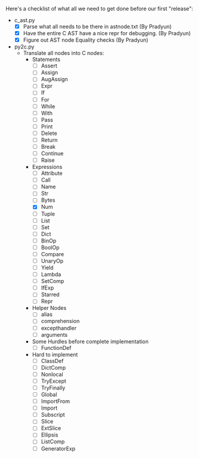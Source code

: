 Here's a checklist of what all we need to get done before our first "release":
   - c_ast.py
      - [x] Parse what all needs to be there in astnode.txt (By Pradyun)
      - [x] Have the entire C AST have a nice repr for debugging. (By Pradyun)
      - [x] Figure out AST node Equality checks (By Pradyun)
   
   - py2c.py
      - Translate all nodes into C nodes:
         - Statements
            - [ ] Assert
            - [ ] Assign
            - [ ] AugAssign
            - [ ] Expr
            - [ ] If
            - [ ] For
            - [ ] While
            - [ ] With
            - [ ] Pass
            - [ ] Print
            - [ ] Delete
            - [ ] Return
            - [ ] Break
            - [ ] Continue
            - [ ] Raise
         - Expressions
            - [ ] Attribute
            - [ ] Call
            - [ ] Name
            - [ ] Str
            - [ ] Bytes
            - [x] Num
            - [ ] Tuple
            - [ ] List
            - [ ] Set
            - [ ] Dict
            - [ ] BinOp
            - [ ] BoolOp
            - [ ] Compare
            - [ ] UnaryOp
            - [ ] Yield
            - [ ] Lambda
            - [ ] SetComp
            - [ ] IfExp
            - [ ] Starred
            - [ ] Repr
         - Helper Nodes
            - [ ] alias
            - [ ] comprehension
            - [ ] excepthandler
            - [ ] arguments
         - Some Hurdles before complete implementation
            - [ ] FunctionDef
         - Hard to implement
            - [ ] ClassDef
            - [ ] DictComp
            - [ ] Nonlocal
            - [ ] TryExcept
            - [ ] TryFinally
            - [ ] Global
            - [ ] ImportFrom
            - [ ] Import
            - [ ] Subscript
            - [ ] Slice
            - [ ] ExtSlice
            - [ ] Ellipsis
            - [ ] ListComp
            - [ ] GeneratorExp
